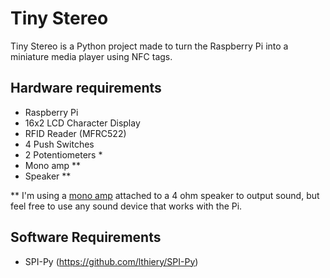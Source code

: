 # Tiny Stereo

Tiny Stereo is a Python project made to turn the Raspberry Pi into a miniature media player using NFC tags.

## Hardware requirements
- Raspberry Pi
- 16x2 LCD Character Display
- RFID Reader (MFRC522)
- 4 Push Switches
- 2 Potentiometers \*
- Mono amp \*\*
- Speaker \*\*

\*\* I'm using a [mono amp](https://learn.adafruit.com/adafruit-max98357-i2s-class-d-mono-amp) attached to a 4 ohm speaker to output sound, but feel free to use any sound device that works with the Pi.

## Software Requirements
- SPI-Py (https://github.com/lthiery/SPI-Py)